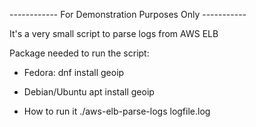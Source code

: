 ------------ For Demonstration Purposes Only -----------

It's a very small script to parse logs from AWS ELB 

Package needed to run the script:

- Fedora:
dnf install geoip

- Debian/Ubuntu
apt install geoip

- How to run it
./aws-elb-parse-logs logfile.log
